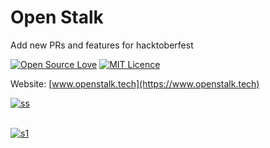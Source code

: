 # Open Stalk

Add new PRs and features for hacktoberfest

[![Open Source Love](https://badges.frapsoft.com/os/v1/open-source.png?v=103)](https://github.com/ellerbrock/open-source-badges/)
[![MIT Licence](https://badges.frapsoft.com/os/mit/mit.png?v=103)](https://opensource.org/licenses/mit-license.php)

Website: [www.openstalk.tech](https://www.openstalk.tech)


<a href="https://ibb.co/gJvFip"><img src="https://preview.ibb.co/cKiPb9/ss.png" alt="ss" border="0"></a><br /><a target='_blank' href='https://poetandpoem.com/analysis-of-the-rose-that-grew-from-concrete-by-tupac-shakur'></a><br />

<a href="https://ibb.co/efc6pU"><img src="https://preview.ibb.co/jBPVG9/s1.png" alt="s1" border="0"></a>

